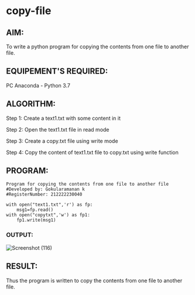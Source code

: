 # copy-file
## AIM:
To write a python program for copying the contents from one file to another file.
## EQUIPEMENT'S REQUIRED: 
PC
Anaconda - Python 3.7
## ALGORITHM: 
Step 1:
Create a text1.txt with some content in it

Step 2:
Open the text1.txt file in read mode

Step 3:
Create a copy.txt file using write mode

Step 4:
Copy the content of text1.txt file to copy.txt using write function

## PROGRAM:
```
Program for copying the contents from one file to another file
#Developed by: Gokularamanan k
#RegisterNumber: 212222230040

with open("text1.txt",'r') as fp:
    msg1=fp.read()
with open("copytxt",'w') as fp1:
    fp1.write(msg1)
```

### OUTPUT:
![Screenshot (116)](https://github.com/Gokulanbazhagan/copy-file/assets/119518996/05dab5e6-24a6-403a-bf47-f89a374eae00)



## RESULT:
Thus the program is written to copy the contents from one file to another file.
